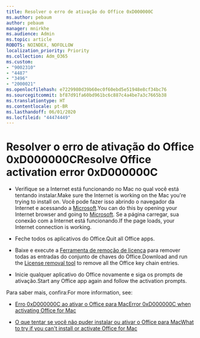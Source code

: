 ```yaml
---
title: Resolver o erro de ativação do Office 0xD000000C
ms.author: pebaum
author: pebaum
manager: mnirkhe
ms.audience: Admin
ms.topic: article
ROBOTS: NOINDEX, NOFOLLOW
localization_priority: Priority
ms.collection: Adm_O365
ms.custom:
- "9002310"
- "4487"
- "3496"
- "2000021"
ms.openlocfilehash: e7229980d39b60ec0f60ebd5e51948e8cf34bc76
ms.sourcegitcommit: bf87d91fa60bd961bc6c887c4a4be7a3c7665b38
ms.translationtype: HT
ms.contentlocale: pt-BR
ms.lasthandoff: 06/01/2020
ms.locfileid: "44474449"
---
```

# <a name="resolve-office-activation-error-0xd000000c"></a><span data-ttu-id="d2d88-102">Resolver o erro de ativação do Office 0xD000000C</span><span class="sxs-lookup"><span data-stu-id="d2d88-102">Resolve Office activation error 0xD000000C</span></span>

- <span data-ttu-id="d2d88-103">Verifique se a Internet está funcionando no Mac no qual você está tentando instalar.</span><span class="sxs-lookup"><span data-stu-id="d2d88-103">Make sure the Internet is working on the Mac you're trying to install on.</span></span> <span data-ttu-id="d2d88-104">Você pode fazer isso abrindo o navegador da Internet e acessando a [Microsoft](https://www.microsoft.com).</span><span class="sxs-lookup"><span data-stu-id="d2d88-104">You can do this by opening your Internet browser and going to [Microsoft](https://www.microsoft.com).</span></span> <span data-ttu-id="d2d88-105">Se a página carregar, sua conexão com a Internet está funcionando.</span><span class="sxs-lookup"><span data-stu-id="d2d88-105">If the page loads, your Internet connection is working.</span></span>

- <span data-ttu-id="d2d88-106">Feche todos os aplicativos do Office.</span><span class="sxs-lookup"><span data-stu-id="d2d88-106">Quit all Office apps.</span></span>

- <span data-ttu-id="d2d88-107">Baixe e execute a [Ferramenta de remoção de licença](https://go.microsoft.com/fwlink/?linkid=849815) para remover todas as entradas do conjunto de chaves do Office.</span><span class="sxs-lookup"><span data-stu-id="d2d88-107">Download and run the [License removal tool](https://go.microsoft.com/fwlink/?linkid=849815) to remove all the Office key chain entries.</span></span>

- <span data-ttu-id="d2d88-108">Inicie qualquer aplicativo do Office novamente e siga os prompts de ativação.</span><span class="sxs-lookup"><span data-stu-id="d2d88-108">Start any Office app again and follow the activation prompts.</span></span>

<span data-ttu-id="d2d88-109">Para saber mais, confira:</span><span class="sxs-lookup"><span data-stu-id="d2d88-109">For more information, see:</span></span>

- [<span data-ttu-id="d2d88-110">Erro 0xD000000C ao ativar o Office para Mac</span><span class="sxs-lookup"><span data-stu-id="d2d88-110">Error 0xD000000C when activating Office for Mac</span></span>](https://support.office.com/article/error-0xd000000c-when-activating-office-for-mac-da865931-4658-4829-ba2d-8133390c6d25)

- [<span data-ttu-id="d2d88-111">O que tentar se você não puder instalar ou ativar o Office para Mac</span><span class="sxs-lookup"><span data-stu-id="d2d88-111">What to try if you can't install or activate Office for Mac</span></span>](https://support.office.com/article/what-to-try-if-you-can-t-install-or-activate-office-for-mac-5efba2b4-b1e6-4e5f-bf3c-6ab945d03dea)
